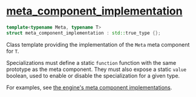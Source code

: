 # [meta_component_implementation](meta_component_implementation.hpp)

```cpp
template<typename Meta, typename T>
struct meta_component_implementation : std::true_type {};
```

Class template providing the implementation of the `Meta` meta component for `T`.

Specializations must define a static `function` function with the same prototype as the meta component.
They must also expose a static `value` boolean, used to enable or disable the specialization for a given type.

For examples, see [the engine's meta component implementations](./).
